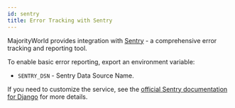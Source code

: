 ```yaml
---
id: sentry
title: Error Tracking with Sentry
---
```


MajorityWorld provides integration with [Sentry](https://sentry.io/) - a comprehensive error tracking and reporting tool.

To enable basic error reporting, export an environment variable:

- `SENTRY_DSN` - Sentry Data Source Name.

If you need to customize the service, see the [official Sentry documentation for Django](https://docs.sentry.io/platforms/python/django/) for more details.